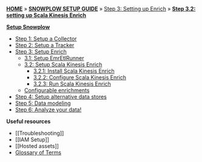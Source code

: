 [**HOME**](Home) » [**SNOWPLOW SETUP GUIDE**](Setting-up-Snowplow) » [Step 3: Setting up Enrich](Setting-up-enrich) » [**Step 3.2: setting up Scala Kinesis Enrich**](Setting-up-Scala-Kinesis-Enrich)

[**Setup Snowplow**](Setting-up-Snowplow)  

- [Step 1: Setup a Collector](setting-up-a-collector)  
- [Step 2: Setup a Tracker](setting-up-a-tracker)  
- [Step 3: Setup Enrich](setting-up-enrich)  
  - [3.1: Setup EmrEtlRunner](setting-up-EmrEtlrunner)
  - [3.2: Setup Scala Kinesis Enrich](setting-up-scala-kinesis-enrich)
    - [3.2.1: Install Scala Kinesis Enrich](Install-Scala-Kinesis-Enrich)
    - [3.2.2: Configure Scala Kinesis Enrich](Configure-Scala-Kinesis-Enrich)
    - [3.2.3: Run Scala Kinesis Enrich](Run-Scala-Kinesis-Enrich)
  - [Configurable enrichments](Configurable-enrichments)
- [Step 4: Setup alternative data stores](setting-up-alternative-data-stores)   
- [Step 5: Data modeling](getting-started-with-data-modeling)  
- [Step 6: Analyze your data!](getting-started-analyzing-snowplow-data) 

**Useful resources**  

- [[Troubleshooting]]  
- [[IAM Setup]]    
- [[Hosted assets]]  
- [Glossary of Terms](Glossary)

